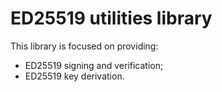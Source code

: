 # ED25519 utilities library

This library is focused on providing:

* ED25519 signing and verification;
* ED25519 key derivation.
